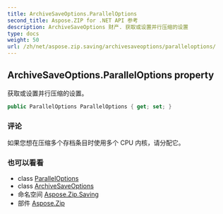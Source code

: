 ```yaml
---
title: ArchiveSaveOptions.ParallelOptions
second_title: Aspose.ZIP for .NET API 参考
description: ArchiveSaveOptions 财产. 获取或设置并行压缩的设置
type: docs
weight: 50
url: /zh/net/aspose.zip.saving/archivesaveoptions/paralleloptions/
---
```

## ArchiveSaveOptions.ParallelOptions property

获取或设置并行压缩的设置。

```csharp
public ParallelOptions ParallelOptions { get; set; }
```

### 评论

如果您想在压缩多个存档条目时使用多个 CPU 内核，请分配它。

### 也可以看看

* class [ParallelOptions](../../paralleloptions/)
* class [ArchiveSaveOptions](../)
* 命名空间 [Aspose.Zip.Saving](../../archivesaveoptions/)
* 部件 [Aspose.Zip](../../../)


